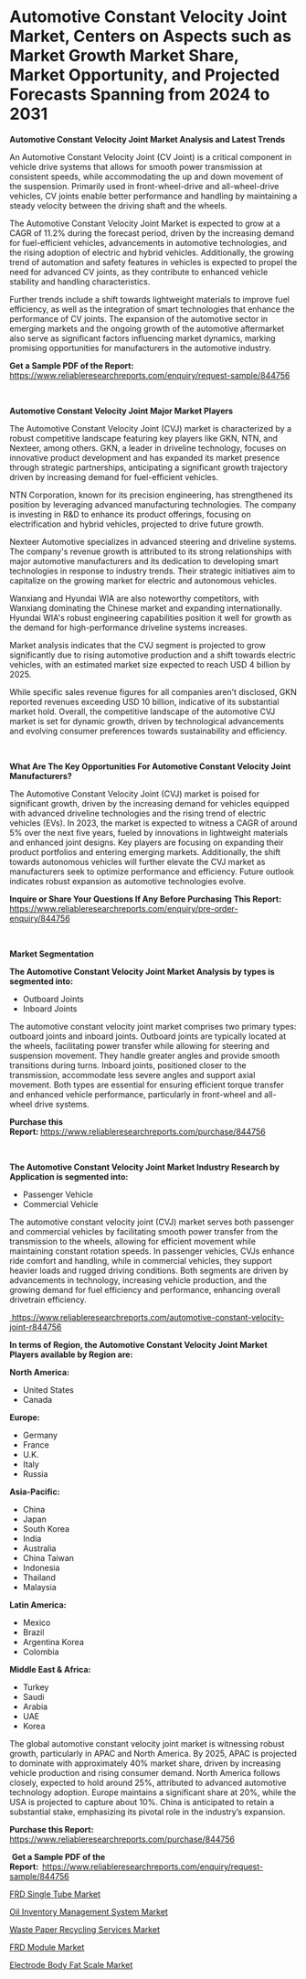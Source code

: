 <p><h1>Automotive Constant Velocity Joint Market, Centers on Aspects such as Market Growth Market Share, Market Opportunity, and Projected Forecasts Spanning from 2024 to 2031</h1></p><p><strong>Automotive Constant Velocity Joint Market Analysis and Latest Trends</strong></p>
<p><p>An Automotive Constant Velocity Joint (CV Joint) is a critical component in vehicle drive systems that allows for smooth power transmission at consistent speeds, while accommodating the up and down movement of the suspension. Primarily used in front-wheel-drive and all-wheel-drive vehicles, CV joints enable better performance and handling by maintaining a steady velocity between the driving shaft and the wheels.</p><p>The Automotive Constant Velocity Joint Market is expected to grow at a CAGR of 11.2% during the forecast period, driven by the increasing demand for fuel-efficient vehicles, advancements in automotive technologies, and the rising adoption of electric and hybrid vehicles. Additionally, the growing trend of automation and safety features in vehicles is expected to propel the need for advanced CV joints, as they contribute to enhanced vehicle stability and handling characteristics.</p><p>Further trends include a shift towards lightweight materials to improve fuel efficiency, as well as the integration of smart technologies that enhance the performance of CV joints. The expansion of the automotive sector in emerging markets and the ongoing growth of the automotive aftermarket also serve as significant factors influencing market dynamics, marking promising opportunities for manufacturers in the automotive industry.</p></p>
<p><strong>Get a Sample PDF of the Report:&nbsp;</strong> <a href="https://www.reliableresearchreports.com/enquiry/request-sample/844756?utm_campaign=1588&utm_medium=2&utm_source=Github&utm_content=ia&utm_term=02112024&utm_id=automotive-constant-velocity-joint">https://www.reliableresearchreports.com/enquiry/request-sample/844756</a></p>
<p>&nbsp;</p>
<p><strong>Automotive Constant Velocity Joint Major Market Players</strong></p>
<p><p>The Automotive Constant Velocity Joint (CVJ) market is characterized by a robust competitive landscape featuring key players like GKN, NTN, and Nexteer, among others. GKN, a leader in driveline technology, focuses on innovative product development and has expanded its market presence through strategic partnerships, anticipating a significant growth trajectory driven by increasing demand for fuel-efficient vehicles.</p><p>NTN Corporation, known for its precision engineering, has strengthened its position by leveraging advanced manufacturing technologies. The company is investing in R&D to enhance its product offerings, focusing on electrification and hybrid vehicles, projected to drive future growth.</p><p>Nexteer Automotive specializes in advanced steering and driveline systems. The company's revenue growth is attributed to its strong relationships with major automotive manufacturers and its dedication to developing smart technologies in response to industry trends. Their strategic initiatives aim to capitalize on the growing market for electric and autonomous vehicles.</p><p>Wanxiang and Hyundai WIA are also noteworthy competitors, with Wanxiang dominating the Chinese market and expanding internationally. Hyundai WIA's robust engineering capabilities position it well for growth as the demand for high-performance driveline systems increases.</p><p>Market analysis indicates that the CVJ segment is projected to grow significantly due to rising automotive production and a shift towards electric vehicles, with an estimated market size expected to reach USD 4 billion by 2025.</p><p>While specific sales revenue figures for all companies aren’t disclosed, GKN reported revenues exceeding USD 10 billion, indicative of its substantial market hold. Overall, the competitive landscape of the automotive CVJ market is set for dynamic growth, driven by technological advancements and evolving consumer preferences towards sustainability and efficiency.</p></p>
<p>&nbsp;</p>
<p><strong>What Are The Key Opportunities For Automotive Constant Velocity Joint Manufacturers?</strong></p>
<p><p>The Automotive Constant Velocity Joint (CVJ) market is poised for significant growth, driven by the increasing demand for vehicles equipped with advanced driveline technologies and the rising trend of electric vehicles (EVs). In 2023, the market is expected to witness a CAGR of around 5% over the next five years, fueled by innovations in lightweight materials and enhanced joint designs. Key players are focusing on expanding their product portfolios and entering emerging markets. Additionally, the shift towards autonomous vehicles will further elevate the CVJ market as manufacturers seek to optimize performance and efficiency. Future outlook indicates robust expansion as automotive technologies evolve.</p></p>
<p><strong>Inquire or Share Your Questions If Any Before Purchasing This Report:</strong> <a href="https://www.reliableresearchreports.com/enquiry/pre-order-enquiry/844756?utm_campaign=1588&utm_medium=2&utm_source=Github&utm_content=ia&utm_term=02112024&utm_id=automotive-constant-velocity-joint">https://www.reliableresearchreports.com/enquiry/pre-order-enquiry/844756</a></p>
<p>&nbsp;</p>
<p><strong>Market Segmentation</strong></p>
<p><strong>The Automotive Constant Velocity Joint Market Analysis by types is segmented into:</strong></p>
<p><ul><li>Outboard Joints</li><li>Inboard Joints</li></ul></p>
<p><p>The automotive constant velocity joint market comprises two primary types: outboard joints and inboard joints. Outboard joints are typically located at the wheels, facilitating power transfer while allowing for steering and suspension movement. They handle greater angles and provide smooth transitions during turns. Inboard joints, positioned closer to the transmission, accommodate less severe angles and support axial movement. Both types are essential for ensuring efficient torque transfer and enhanced vehicle performance, particularly in front-wheel and all-wheel drive systems.</p></p>
<p><strong>Purchase this Report:&nbsp;</strong><a href="https://www.reliableresearchreports.com/purchase/844756?utm_campaign=1588&utm_medium=2&utm_source=Github&utm_content=ia&utm_term=02112024&utm_id=automotive-constant-velocity-joint">https://www.reliableresearchreports.com/purchase/844756</a></p>
<p>&nbsp;</p>
<p><strong>The Automotive Constant Velocity Joint Market Industry Research by Application is segmented into:</strong></p>
<p><ul><li>Passenger Vehicle</li><li>Commercial Vehicle</li></ul></p>
<p><p>The automotive constant velocity joint (CVJ) market serves both passenger and commercial vehicles by facilitating smooth power transfer from the transmission to the wheels, allowing for efficient movement while maintaining constant rotation speeds. In passenger vehicles, CVJs enhance ride comfort and handling, while in commercial vehicles, they support heavier loads and rugged driving conditions. Both segments are driven by advancements in technology, increasing vehicle production, and the growing demand for fuel efficiency and performance, enhancing overall drivetrain efficiency.</p></p>
<p><a href="https://www.reliableresearchreports.com/automotive-constant-velocity-joint-r844756?utm_campaign=1588&utm_medium=2&utm_source=Github&utm_content=ia&utm_term=02112024&utm_id=automotive-constant-velocity-joint">&nbsp;https://www.reliableresearchreports.com/automotive-constant-velocity-joint-r844756</a></p>
<p><strong>In terms of Region, the Automotive Constant Velocity Joint Market Players available by Region are:</strong></p>
<p>
    <p> <strong> North America: </strong>
        <ul>
            <li>United States</li>
            <li>Canada</li>
        </ul>
        </p> 
    <p> <strong> Europe: </strong>
        <ul>
            <li>Germany</li>
            <li>France</li>
            <li>U.K.</li>
            <li>Italy</li>
            <li>Russia</li>
        </ul>
        </p> 
    <p> <strong> Asia-Pacific: </strong>
        <ul>
            <li>China</li>
            <li>Japan</li>
            <li>South Korea</li>
            <li>India</li>
            <li>Australia</li>
            <li>China Taiwan</li>
            <li>Indonesia</li>
            <li>Thailand</li>
            <li>Malaysia</li>
        </ul>
        </p> 
    <p> <strong> Latin America: </strong>
        <ul>
            <li>Mexico</li>
            <li>Brazil</li>
            <li>Argentina Korea</li>
            <li>Colombia</li>
        </ul>
        </p> 
    <p> <strong> Middle East & Africa: </strong>
        <ul>
            <li>Turkey</li>
            <li>Saudi</li>
            <li>Arabia</li>
            <li>UAE</li>
            <li>Korea</li>
        </ul>
    </p>
    </p>
<p><p>The global automotive constant velocity joint market is witnessing robust growth, particularly in APAC and North America. By 2025, APAC is projected to dominate with approximately 40% market share, driven by increasing vehicle production and rising consumer demand. North America follows closely, expected to hold around 25%, attributed to advanced automotive technology adoption. Europe maintains a significant share at 20%, while the USA is projected to capture about 10%. China is anticipated to retain a substantial stake, emphasizing its pivotal role in the industry’s expansion.</p></p>
<p><strong>Purchase this Report: </strong><a href="https://www.reliableresearchreports.com/purchase/844756?utm_campaign=1588&utm_medium=2&utm_source=Github&utm_content=ia&utm_term=02112024&utm_id=automotive-constant-velocity-joint">https://www.reliableresearchreports.com/purchase/844756</a></p>
<p>&nbsp;<strong>Get a Sample PDF of the Report:&nbsp;&nbsp;</strong><a href="https://www.reliableresearchreports.com/enquiry/request-sample/844756?utm_campaign=1588&utm_medium=2&utm_source=Github&utm_content=ia&utm_term=02112024&utm_id=automotive-constant-velocity-joint">https://www.reliableresearchreports.com/enquiry/request-sample/844756</a></p>
<p><strong></strong></p>
<p><p><a href="https://www.linkedin.com/pulse/frd-single-tube-market-size-share-analysis-growth-trends-offzc?utm_campaign=1588&utm_medium=2&utm_source=Github&utm_content=ia&utm_term=02112024&utm_id=automotive-constant-velocity-joint">FRD Single Tube Market</a></p><p><a href="https://www.linkedin.com/pulse/emerging-opportunities-challenges-global-oil-inventory-management-1b8xc?utm_campaign=1588&utm_medium=2&utm_source=Github&utm_content=ia&utm_term=02112024&utm_id=automotive-constant-velocity-joint">Oil Inventory Management System Market</a></p><p><a href="https://www.linkedin.com/pulse/waste-paper-recycling-services-market-analysis-product-segmentation-pzipc?utm_campaign=1588&utm_medium=2&utm_source=Github&utm_content=ia&utm_term=02112024&utm_id=automotive-constant-velocity-joint">Waste Paper Recycling Services Market</a></p><p><a href="https://www.linkedin.com/pulse/frd-module-market-consolidation-impact-structure-2024-2031-eituc?utm_campaign=1588&utm_medium=2&utm_source=Github&utm_content=ia&utm_term=02112024&utm_id=automotive-constant-velocity-joint">FRD Module Market</a></p><p><a href="https://www.linkedin.com/pulse/electrode-body-fat-scale-market-evolution-future-outlook-forecasting-7hxic?utm_campaign=1588&utm_medium=2&utm_source=Github&utm_content=ia&utm_term=02112024&utm_id=automotive-constant-velocity-joint">Electrode Body Fat Scale Market</a></p></p>